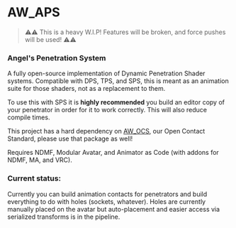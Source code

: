 # AW_APS

> ⚠️⚠️ This is a heavy W.I.P! Features will be broken, and force pushes will be used! ⚠️⚠️

### Angel's Penetration System

A fully open-source implementation of Dynamic Penetration Shader systems. Compatible with DPS, TPS, and SPS, this is meant as an animation suite for those shaders, not as a replacement to them. 

To use this with SPS it is **highly recommended** you build an editor copy of your penetrator in order for it to work correctly. This will also reduce compile times.

This project has a hard dependency on [AW_OCS](https://github.com/uhKayla/AW_OCS), our Open Contact Standard, please use that package as well!

Requires NDMF, Modular Avatar, and Animator as Code (with addons for NDMF, MA, and VRC).

### Current status:
Currently you can build animation contacts for penetrators and build everything to do with holes (sockets, whatever). Holes are currently manually placed on the avatar but auto-placement and easier access via serialized transforms is in the pipeline.